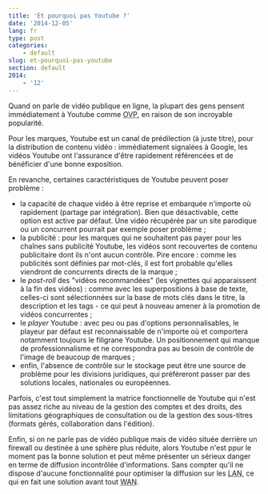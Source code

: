 ```yaml
---
title: 'Et pourquoi pas Youtube ?'
date: '2014-12-05'
lang: fr
type: post
categories:
    - default
slug: et-pourquoi-pas-youtube
section: default
2014:
    - '12'
---
```


Quand on parle de vidéo publique en ligne, la plupart des gens pensent immédiatement à Youtube comme <abbr lang="en" title="Online Video Platform">OVP</abbr>, en raison de son incroyable popularité. 

<!--more-->

Pour les marques, Youtube est un canal de prédilection (à juste titre), pour la distribution de contenu vidéo : immédiatement signalées à Google, les vidéos Youtube ont l'assurance d'être rapidement référencées et de bénéficier d'une bonne exposition. 

En revanche, certaines caractéristiques de Youtube peuvent poser problème :

*   la capacité de chaque vidéo à être reprise et embarquée n'importe où rapidement (partage par intégration). Bien que désactivable, cette option est active par défaut. Une vidéo récupérée par un site parodique ou un concurrent pourrait par exemple poser problème ;
*   la publicité : pour les marques qui ne souhaitent pas payer pour les chaînes sans publicité Youtube, les vidéos sont recouvertes de contenu publicitaire dont ils n'ont aucun contrôle. Pire encore : comme les publicités sont définies par mot-clés, il est fort probable qu'elles viendront de concurrents directs de la marque ;
*   le <i lang="en">post-roll</i> des "vidéos recommandées" (les vignettes qui apparaissent à la fin des vidéos) : comme avec les superpositions à base de texte, celles-ci sont sélectionnées sur la base de mots clés dans le titre, la description et les tags - ce qui peut à nouveau amener à la promotion de vidéos concurrentes ;
*   le <i lang="en">player</i> Youtube : avec peu ou pas d'options personnalisables, le playeur par défaut est reconnaissable de n'importe où et comportera notamment toujours le filigrane Youtube. Un positionnement qui manque de professionnalisme et ne correspondra pas au besoin de contrôle de l'image de beaucoup de marques ;
*   enfin, l'absence de contrôle sur le stockage peut être une source de problème pour les divisions juridiques, qui préféreront passer par des solutions locales, nationales ou européennes.

Parfois, c'est tout simplement la matrice fonctionnelle de Youtube qui n'est pas assez riche au niveau de la gestion des comptes et des droits, des limitations géographiques de consultation ou de la gestion des sous-titres (formats gérés, collaboration dans l'édition). 

Enfin, si on ne parle pas de vidéo publique mais de vidéo située derrière un firewall ou destinée à une sphère plus réduite, alors Youtube n'est ppur le moment pas la bonne solution et peut même présenter un sérieux danger en terme de diffusion incontrôlée d'informations. Sans compter qu'il ne dispose d'aucune fonctionnalité pour optimiser la diffusion sur les <abbr lang="en" title="Local Area Network">LAN</abbr>, ce qui en fait une solution avant tout <abbr lang="en" title="Wide Area Network">WAN</abbr>.